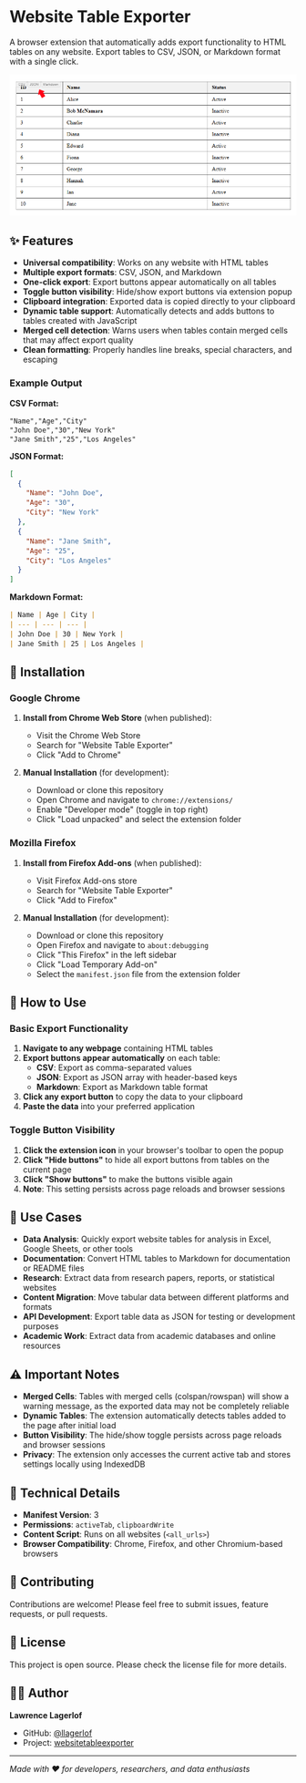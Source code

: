 # Website Table Exporter

A browser extension that automatically adds export functionality to HTML tables on any website. Export tables to CSV, JSON, or Markdown format with a single click.

![Website Table Exporter Screenshot](./assets/screenshot.png)

## ✨ Features

- **Universal compatibility**: Works on any website with HTML tables
- **Multiple export formats**: CSV, JSON, and Markdown
- **One-click export**: Export buttons appear automatically on all tables
- **Toggle button visibility**: Hide/show export buttons via extension popup
- **Clipboard integration**: Exported data is copied directly to your clipboard
- **Dynamic table support**: Automatically detects and adds buttons to tables created with JavaScript
- **Merged cell detection**: Warns users when tables contain merged cells that may affect export quality
- **Clean formatting**: Properly handles line breaks, special characters, and escaping

### Example Output

**CSV Format:**
```
"Name","Age","City"
"John Doe","30","New York"
"Jane Smith","25","Los Angeles"
```

**JSON Format:**
```json
[
  {
    "Name": "John Doe",
    "Age": "30",
    "City": "New York"
  },
  {
    "Name": "Jane Smith",
    "Age": "25",
    "City": "Los Angeles"
  }
]
```

**Markdown Format:**
```markdown
| Name | Age | City |
| --- | --- | --- |
| John Doe | 30 | New York |
| Jane Smith | 25 | Los Angeles |
```

## 🚀 Installation

### Google Chrome

1. **Install from Chrome Web Store** (when published):
   - Visit the Chrome Web Store
   - Search for "Website Table Exporter"
   - Click "Add to Chrome"

2. **Manual Installation** (for development):
   - Download or clone this repository
   - Open Chrome and navigate to `chrome://extensions/`
   - Enable "Developer mode" (toggle in top right)
   - Click "Load unpacked" and select the extension folder

### Mozilla Firefox

1. **Install from Firefox Add-ons** (when published):
   - Visit Firefox Add-ons store
   - Search for "Website Table Exporter"
   - Click "Add to Firefox"

2. **Manual Installation** (for development):
   - Download or clone this repository
   - Open Firefox and navigate to `about:debugging`
   - Click "This Firefox" in the left sidebar
   - Click "Load Temporary Add-on"
   - Select the `manifest.json` file from the extension folder

## 📖 How to Use

### Basic Export Functionality
1. **Navigate to any webpage** containing HTML tables
2. **Export buttons appear automatically** on each table:
   - **CSV**: Export as comma-separated values
   - **JSON**: Export as JSON array with header-based keys
   - **Markdown**: Export as Markdown table format
3. **Click any export button** to copy the data to your clipboard
4. **Paste the data** into your preferred application

### Toggle Button Visibility
1. **Click the extension icon** in your browser's toolbar to open the popup
2. **Click "Hide buttons"** to hide all export buttons from tables on the current page
3. **Click "Show buttons"** to make the buttons visible again
4. **Note**: This setting persists across page reloads and browser sessions

## 🎯 Use Cases

- **Data Analysis**: Quickly export website tables for analysis in Excel, Google Sheets, or other tools
- **Documentation**: Convert HTML tables to Markdown for documentation or README files
- **Research**: Extract data from research papers, reports, or statistical websites
- **Content Migration**: Move tabular data between different platforms and formats
- **API Development**: Export table data as JSON for testing or development purposes
- **Academic Work**: Extract data from academic databases and online resources

## ⚠️ Important Notes

- **Merged Cells**: Tables with merged cells (colspan/rowspan) will show a warning message, as the exported data may not be completely reliable
- **Dynamic Tables**: The extension automatically detects tables added to the page after initial load
- **Button Visibility**: The hide/show toggle persists across page reloads and browser sessions
- **Privacy**: The extension only accesses the current active tab and stores settings locally using IndexedDB

## 🔧 Technical Details

- **Manifest Version**: 3
- **Permissions**: `activeTab`, `clipboardWrite`
- **Content Script**: Runs on all websites (`<all_urls>`)
- **Browser Compatibility**: Chrome, Firefox, and other Chromium-based browsers

## 🤝 Contributing

Contributions are welcome! Please feel free to submit issues, feature requests, or pull requests.

## 📝 License

This project is open source. Please check the license file for more details.

## 👨‍💻 Author

**Lawrence Lagerlof**
- GitHub: [@llagerlof](https://github.com/llagerlof)
- Project: [websitetableexporter](https://github.com/llagerlof/websitetableexporter)

---

*Made with ❤️ for developers, researchers, and data enthusiasts*
